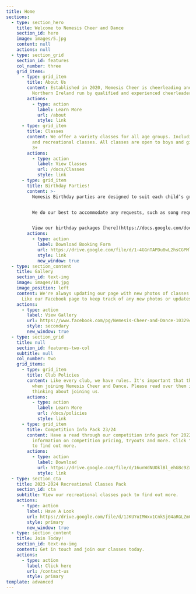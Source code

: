 ```yaml
---
title: Home
sections:
  - type: section_hero
    title: Welcome to Nemesis Cheer and Dance
    section_id: hero
    image: images/5.jpg
    content: null
    actions: null
  - type: section_grid
    section_id: features
    col_number: three
    grid_items:
      - type: grid_item
        title: About Us
        content: Established in 2020, Nemesis Cheer is cheerleading and dance group in
          Northern Ireland run by qualified and experienced cheerleaders.
        actions:
          - type: action
            label: Learn More
            url: /about
            style: link
      - type: grid_item
        title: Classes
        content: We offer a variety classes for all age groups. Including competitive
          and recreational classes. All classes are open to boys and girls age
          3+
        actions:
          - type: action
            label: View Classes
            url: /docs/Classes
            style: link
      - type: grid_item
        title: Birthday Parties!
        content: >-
          Nemesis Birthday parties are designed to suit each child’s group! 


          We do our best to accommodate any requests, such as song requests or choices. 


          View our birthday packages [here](https://docs.google.com/document/d/1Vq1eIuNTwLz7w9J5J5tmLD22XCyrcp6A/edit?usp=share_link&ouid=102441982541709011099&rtpof=true&sd=true)!
        actions:
          - type: action
            label: Download Booking Form
            url: https://drive.google.com/file/d/1-4GGnTAPDu8wL2hsCGPMl7OLE3q1iIsZ/view?usp=share_link
            style: link
            new_window: true
  - type: section_content
    title: Gallery
    section_id: text-img
    image: images/10.jpg
    image_position: left
    content: We're always updating our page with new photos of classes and updates!
      Like our Facebook page to keep track of any new photos or updates!
    actions:
      - type: action
        label: View Gallery
        url: https://www.facebook.com/pg/Nemesis-Cheer-and-Dance-103294621499609/photos/?tab=album&album_id=103313164831088&ref=page_internal
        style: secondary
        new_window: true
  - type: section_grid
    title: null
    section_id: features-two-col
    subtitle: null
    col_number: two
    grid_items:
      - type: grid_item
        title: Club Policies
        content: Like every club, we have rules. It's important that these are followed
          when joining Nemesis Cheer and Dance. Please read over them if you're
          thinking about joining us.
        actions:
          - type: action
            label: Learn More
            url: /docs/policies
            style: link
      - type: grid_item
        title: Competition Info Pack 23/24
        content: Have a read through our competition info pack for 2022-2023 for
          information on competition pricing, tryouts and more. Click "Download"
          to find out more.
        actions:
          - type: action
            label: Download
            url: https://drive.google.com/file/d/16unWdNUOklBl_ehGBc9ZxiOTenHLy5Ss/view?usp=sharing
            style: link
  - type: section_cta
    title: 2023-2024 Recreational Classes Pack
    section_id: cta
    subtitle: View our recreational classes pack to find out more.
    actions:
      - type: action
        label: Have A Look
        url: https://drive.google.com/file/d/1JKUYoIMWxv1CnkSj04aRGLZmGoNd5sXp/view?usp=sharing
        style: primary
        new_window: true
  - type: section_content
    title: Join Today!
    section_id: text-no-img
    content: Get in touch and join our classes today.
    actions:
      - type: action
        label: Click here
        url: /contact-us
        style: primary
template: advanced
---
```

